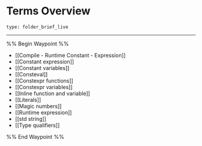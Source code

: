 # Terms Overview
 
```ccard
type: folder_brief_live
```
 
---

%% Begin Waypoint %%
- [[Compile - Runtime Constant - Expression]]
- [[Constant expression]]
- [[Constant variables]]
- [[Consteval]]
- [[Constexpr functions]]
- [[Constexpr variables]]
- [[Inline function and variable]]
- [[Literals]]
- [[Magic numbers]]
- [[Runtime expression]]
- [[std string]]
- [[Type qualifiers]]

%% End Waypoint %%